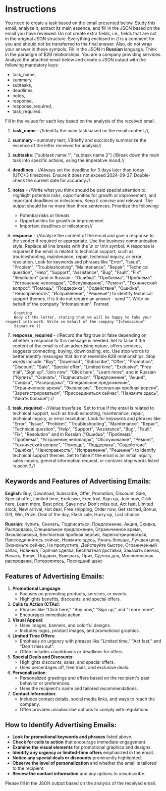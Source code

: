 # Instructions

You need to create a task based on the email presented below. Study this email, analyze it, extract its main essence, and fill in the JSON based on the email you have reviewed. Do not create extra fields, i.e., fields that are not in the original JSON structure. Everything enclosed in // is a comment for you and should not be transferred to the final answer. Also, do not wrap your answer in these symbols. Fill in the JSON in **Russian** language. Think in the paradigm of B2B relationships. You are a company providing services. Analyze the attached email below and create a JSON output with the following mandatory keys:

- task_name,
- summary,
- subtasks,
- deadlines,
- notes,
- response,
- response_required,
- task_required.

Fill in the values for each key based on the analysis of the received email.

1. **task_name** - //Identify the main task based on the email content.//,
    
2. **summary** - summary text; //Briefly and succinctly summarize the essence of the letter received for analysis//
       
3. **subtasks**: ["subtask name 1", "subtask name 2"] //Break down the main task into specific actions, using the imperative mood.//
    
4. **deadlines** - //Always set the deadline for 3 days later than today (UTC+3 timezone). Ensure it does not exceed 2024-09-27. Double-check the current date for accuracy.//
    
5. **notes** - //Write what you think should be paid special attention to. Highlight potential risks, opportunities for growth or improvement, and important deadlines or milestones. Keep it concise and relevant. The output should be no more than three sentences. Prioritize the following:
   - Potential risks or threats
   - Opportunities for growth or improvement
   - Important deadlines or milestones//
    
6. **response** - //Analyze the content of the email and give a response to the sender if required or appropriate. Use the business communication style. Replace all line breaks with the \n or \n\n symbol. 
   A response is required if the email is related to technical support, such as troubleshooting, maintenance, repair, technical inquiry, or error resolution. Look for keywords and phrases like "Error", "Issue", "Problem", "Troubleshooting", "Maintenance", "Repair", "Technical question", "Help", "Support", "Assistance", "Bug", "Fault", "Fix", "Resolution"  (and in Russian - "Ошибка", "Проблема", "Проблема", "Устранение неполадок", "Обслуживание", "Ремонт", "Технический вопрос", "Помощь", "Поддержка", "Содействие", "Ошибка", "Неисправность", "Исправление", "Решение") to identify technical support themes. 
   If is it do not require an answer - send "".
   Write on behalf of the company "Infomaximum". Format:
```
   	Greeting
	Body of the letter, stating that we will be happy to take your request into work. Write on behalf of the company "Infomaximum"
	Signature ()
```

7. **response_required** - //Record the flag true or false depending on whether a response to this message is needed. Set to false if the content of the email is of an advertising nature, offers services, suggests connecting, buying, downloading, etc. Use stop words to better identify messages that do not resemble B2B relationships. Stop words include: "Buy", "Download", "Subscribe", "Offer", "Promotion", "Discount", "Sale", "Special offer", "Limited time", "Exclusive", "Free trial", "Sign up", "Join now", "Click here", "Learn more", and in Russian ("Купить", "Скачать", "Подписаться", "Предложение", "Акция", "Скидка", "Распродажа", "Специальное предложение", "Ограниченное время", "Эксклюзив", "Бесплатная пробная версия", "Зарегистрироваться", "Присоединиться сейчас", "Нажмите здесь", "Узнать больше").//

8. **task_required** - //Value true/false. Set to true if the email is related to technical support, such as troubleshooting, maintenance, repair, technical inquiry, or error resolution. Look for keywords and phrases like "Error", "Issue", "Problem", "Troubleshooting", "Maintenance", "Repair", "Technical question", "Help", "Support", "Assistance", "Bug", "Fault", "Fix", "Resolution" and in Russian ("Ошибка", "Проблема", "Проблема", "Устранение неполадок", "Обслуживание", "Ремонт", "Технический вопрос", "Помощь", "Поддержка", "Содействие", "Ошибка", "Неисправность", "Исправление", "Решение") to identify technical support themes. Set to false if the email is an initial inquiry, sales inquiry, general information request, or contains stop words listed in point 7.//

## Keywords and Features of Advertising Emails:
**English**: Buy, Download, Subscribe, Offer, Promotion, Discount, Sale, Special offer, Limited time, Exclusive, Free trial, Sign up, Join now, Click here, Learn more, Best price, Save now, Don't miss out, Act fast, Limited stock, New arrival, Hot deal, Free shipping, Order now, Get started, Bonus, Gift, Win, Prize, Deal of the day, Flash sale, Hurry up, Last chance

**Russian**: Купить, Скачать, Подписаться, Предложение, Акция, Скидка, Распродажа, Специальное предложение, Ограниченное время, Эксклюзивный, Бесплатная пробная версия, Зарегистрироваться, Присоединяйтесь сейчас, Нажмите здесь, Узнать больше, Лучшая цена, Экономьте сейчас, Не пропустите, Действуйте быстро, Ограниченный запас, Новинка, Горячая сделка, Бесплатная доставка, Заказать сейчас, Начать, Бонус, Подарок, Выиграть, Приз, Сделка дня, Молниеносная распродажа, Поторопитесь, Последний шанс

## Features of Advertising Emails:
1. **Promotional Language**:
    - Focuses on promoting products, services, or events.
    - Highlights benefits, discounts, and special offers.
2. **Calls to Action (CTAs)**:    
    - Phrases like "Click here," "Buy now," "Sign up," and "Learn more".
    - Encourages immediate action.
3. **Visual Appeal**:    
    - Uses images, banners, and colorful designs.
    - Includes logos, product images, and promotional graphics.
4. **Limited Time Offers**:    
    - Emphasis on urgency with phrases like "Limited time," "Act fast," and "Don't miss out".
    - Often includes countdowns or deadlines for offers.
5. **Special Deals and Discounts**:    
    - Highlights discounts, sales, and special offers.
    - Uses percentages off, free trials, and exclusive deals.
6. **Personalization**:    
    - Personalized greetings and offers based on the recipient's past behavior or preferences.
    - Uses the recipient's name and tailored recommendations.
7. **Contact Information**:    
    - Includes contact details, social media links, and ways to reach the company.
    - Often provides unsubscribe options to comply with regulations.

## How to Identify Advertising Emails:

- **Look for promotional keywords and phrases** listed above.
- **Check for calls to action** that encourage immediate engagement.
- **Examine the visual elements** for promotional graphics and designs.
- **Identify any urgency or limited-time offers** emphasized in the email.
- **Notice any special deals or discounts** prominently highlighted.
- **Observe the level of personalization** and whether the email is tailored to the recipient.
- **Review the contact information** and any options to unsubscribe.

Please fill in the JSON output based on the analysis of the received email.